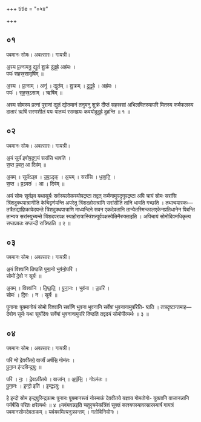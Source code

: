 +++
title = "०५४"

+++


## ०१
पवमानः सोमः। अवत्सारः। गायत्री।

अ॒स्य प्र॒त्नामनु॒ द्युतं॑ शु॒क्रं दु॑दुह्रे॒ अह्र॑यः ।  
पयः॑ सहस्र॒सामृषि॑म् ॥

अ॒स्य । प्र॒त्नाम् । अनु॑ । द्युत॑म् । शु॒क्रम् । दु॒दु॒ह्रे॒ । अह्र॑यः ।  
पयः॑ । स॒ह॒स्र॒ऽसाम् । ऋषि॑म् ॥

अस्य सोमस्य प्रत्नां पुराणां द्युतं द्योतमानं तनुमनु शुक्रं दीप्तं सहस्रसां अभिलषितस्यापरि मितस्य कर्मफलस्य दातारं ऋषिं सरणशीलं पयः पातव्यं रसमह्रयः कवयोदुदुह्रे दुहन्ति ॥ १ ॥

## ०२
पवमानः सोमः। अवत्सारः। गायत्री।

अ॒यं सूर्य॑ इवोप॒दृग॒यं सरां॑सि धावति ।  
स॒प्त प्र॒वत॒ आ दिव॑म् ॥

अ॒यम् । सूर्यः॑ऽइव । उ॒प॒ऽदृक् । अ॒यम् । सरां॑सि । धा॒व॒ति॒ ।  
स॒प्त । प्र॒ऽवतः॑ । आ । दिव॑म् ॥

अयं सोमः सूर्यइव यथासूर्यः सर्वस्यलोकस्योपद्रष्टा तद्वत् कर्मणामुपदृगुपद्रष्टा अपि चायं सोमः सरांसि त्रिंशदुक्थपात्राणीति केचिद्वर्णयन्ति अपरेतु त्रिंशदहोरात्राणि सरांसीति तानि धावति गच्छति । तथाचयास्कः—तत्रैतद्याज्ञिकावेदयन्ते त्रिंशदुक्थपात्राणि माध्यन्दिने सवन एकदेवतानि तान्येतस्मिन्कालएकेनप्रतिधानेन पिबन्ति तान्यत्र सरांस्युच्यन्ते त्रिंशदपरपक्ष स्याहोरात्रास्त्रिंशत्पूर्वपक्षस्येतिनैरुक्ताइति । अपिचायं सोमोदिवमधिकृत्य सप्तप्रवतः सप्तन्दी रात्रिष्ठति ॥ २ ॥

## ०३
पवमानः सोमः। अवत्सारः। गायत्री।

अ॒यं विश्वा॑नि तिष्ठति पुना॒नो भुव॑नो॒परि॑ ।  
सोमो॑ दे॒वो न सूर्यः॑ ॥

अ॒यम् । विश्वा॑नि । ति॒ष्ठ॒ति॒ । पु॒ना॒नः । भुव॑ना । उ॒परि॑ ।  
सोमः॑ । दि॒वः । न । सूर्यः॑ ॥

पुनानाः पूयमानोयं सोमो विश्वानि सर्वाणि भुवना भुवनानि सर्वेषां भुवनानामुपरिति- ष्ठति । तत्रदृष्टान्तमाह—देवोन सूर्यः यथा सूर्योदेवः सर्वेषां भुवनानामुपरि तिष्ठति तद्वदयं सोमोपीत्यर्थः ॥ ३ ॥

## ०४
पवमानः सोमः। अवत्सारः। गायत्री।

परि॑ णो दे॒ववी॑तये॒ वाजाँ॑ अर्षसि॒ गोम॑तः ।  
पु॒ना॒न इ॑न्दविन्द्र॒युः ॥

परि॑ । नः॒ । दे॒वऽवी॑तये । वाजा॑न् । अ॒र्ष॒सि॒ । गोऽम॑तः ।  
पु॒ना॒नः । इ॒न्दो॒ इति॑ । इ॒न्द्र॒ऽयुः ॥

हे इन्दो सोम इन्द्रयुरिन्द्रकामः पुनानः पूयमानस्त्वं नोस्माकं देववीतये यज्ञाय गोमतोगो- युक्तानि वाजानन्नानि पर्यर्षसि परितः क्षरेत्यर्थः ॥ ४ ॥यवंयवन्नइति चतुरृचमेकत्रिंशं सूक्तं काश्यपस्यावत्सारस्यार्षं गायत्रं पवमानसोमदेवताकम् । यवंयवमित्यनुक्रान्तम् । गतोविनियोगः ।